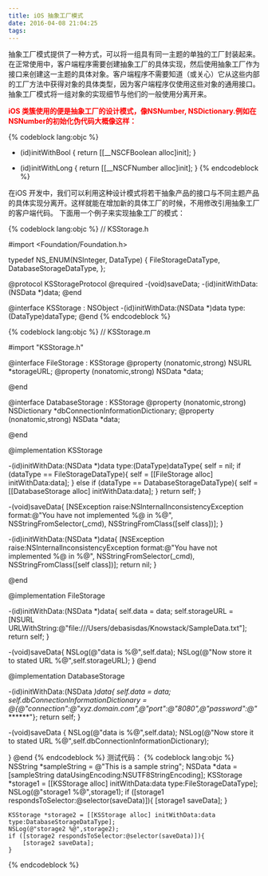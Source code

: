 ```yaml
---
title: iOS 抽象工厂模式
date: 2016-04-08 21:04:25
tags:
---
```

抽象工厂模式提供了一种方式，可以将一组具有同一主题的单独的工厂封装起来。在正常使用中，客户端程序需要创建抽象工厂的具体实现，然后使用抽象工厂作为接口来创建这一主题的具体对象。客户端程序不需要知道（或关心）它从这些内部的工厂方法中获得对象的具体类型，因为客户端程序仅使用这些对象的通用接口。抽象工厂模式将一组对象的实现细节与他们的一般使用分离开来。

<font color=red>**iOS 类簇使用的便是抽象工厂的设计模式，像NSNumber, NSDictionary.例如在NSNumber的初始化伪代码大概像这样：**</font>

{% codeblock lang:objc %}
- (id)initWithBool
{
	return [[__NSCFBoolean alloc]init];
}

- (id)initWithLong
{
	return [[__NSCFNumber alloc]init];
}
{% endcodeblock %}

在iOS 开发中，我们可以利用这种设计模式将若干抽象产品的接口与不同主题产品的具体实现分离开。这样就能在增加新的具体工厂的时候，不用修改引用抽象工厂的客户端代码。
下面用一个例子来实现抽象工厂的模式：

{% codeblock lang:objc %}
//  KSStorage.h

#import <Foundation/Foundation.h>

typedef NS_ENUM(NSInteger, DataType) {
    FileStorageDataType,
    DatabaseStorageDataType,
};

@protocol KSStorageProtocol 
@required
    -(void)saveData;
    -(id)initWithData:(NSData *)data;
@end

@interface KSStorage : NSObject <KSStorageProtocol>
-(id)initWithData:(NSData *)data type:(DataType)dataType;
@end
{% endcodeblock %}

{% codeblock lang:objc %}
//  KSStorage.m

#import "KSStorage.h"

@interface FileStorage : KSStorage
@property (nonatomic,strong) NSURL  *storageURL;
@property (nonatomic,strong) NSData *data;

@end

@interface DatabaseStorage : KSStorage
@property (nonatomic,strong) NSDictionary  *dbConnectionInformationDictionary;
@property (nonatomic,strong) NSData *data;

@end

@implementation KSStorage

-(id)initWithData:(NSData *)data type:(DataType)dataType{
    self = nil;
    if (dataType == FileStorageDataType){
        self = [[FileStorage alloc] initWithData:data];
    }
    else if (dataType == DatabaseStorageDataType){
        self = [[DatabaseStorage alloc] initWithData:data];
    }
    return self;
}

-(void)saveData{
    [NSException raise:NSInternalInconsistencyException
                format:@"You have not implemented %@ in %@", NSStringFromSelector(_cmd), NSStringFromClass([self class])];
}

-(id)initWithData:(NSData *)data{
    [NSException raise:NSInternalInconsistencyException
                format:@"You have not implemented %@ in %@", NSStringFromSelector(_cmd), NSStringFromClass([self class])];
    return nil;
}

@end


@implementation FileStorage

-(id)initWithData:(NSData *)data{
    self.data = data;
    self.storageURL = [NSURL URLWithString:@"file:///Users/debasisdas/Knowstack/SampleData.txt"];
    return self;
}

-(void)saveData{
    NSLog(@"data is %@",self.data);
    NSLog(@"Now store it to stated URL %@",self.storageURL);
}
@end


@implementation DatabaseStorage

-(id)initWithData:(NSData *)data{
    self.data = data;
    self.dbConnectionInformationDictionary = @{@"connection":@"xyz.domain.com",@"port":@"8080",@"password":@"*******"};
    return self;
}

-(void)saveData
{
    NSLog(@"data is %@",self.data);
    NSLog(@"Now store it to stated URL %@",self.dbConnectionInformationDictionary);

}
@end
{% endcodeblock %}
测试代码：
{% codeblock lang:objc %}
    NSString *sampleString = @"This is a sample string";
    NSData *data = [sampleString dataUsingEncoding:NSUTF8StringEncoding];
    KSStorage *storage1 = [[KSStorage alloc] initWithData:data type:FileStorageDataType];
    NSLog(@"storage1 %@",storage1);
    if ([storage1 respondsToSelector:@selector(saveData)]){
        [storage1 saveData];
    }

    KSStorage *storage2 = [[KSStorage alloc] initWithData:data type:DatabaseStorageDataType];
    NSLog(@"storage2 %@",storage2);
    if ([storage2 respondsToSelector:@selector(saveData)]){
        [storage2 saveData];
    }
{% endcodeblock %}